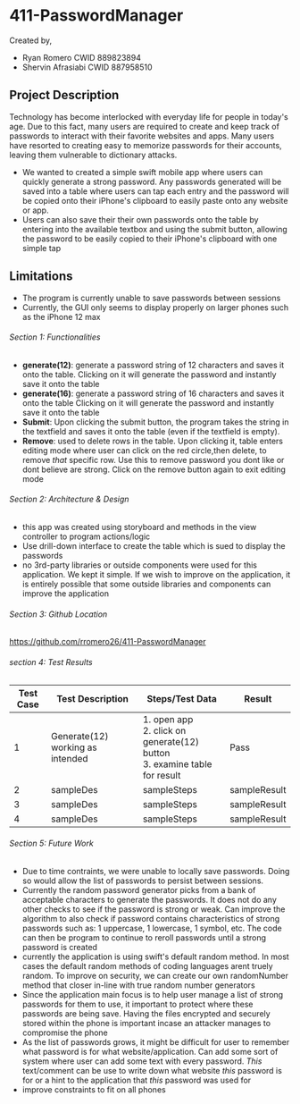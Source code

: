 # 411-PasswordManager

Created by,
- Ryan Romero         CWID 889823894
- Shervin Afrasiabi   CWID 887958510

## Project Description
Technology has become interlocked with everyday life for people in today's age. Due to this fact, many users are required to create and keep track of passwords to interact with their favorite websites and apps. Many users have resorted to creating easy to memorize passwords for their accounts, leaving them vulnerable to dictionary attacks. 
- We wanted to created a simple swift mobile app where users can quickly generate a strong password. Any passwords generated will be saved into a table where users can tap  each entry and the password will be copied onto their iPhone's clipboard to easily paste onto any website or app. 
- Users can also save their their own passwords onto the table by entering into the available textbox and using the submit button, allowing the password to be easily copied to their iPhone's clipboard with one simple tap
## Limitations
- The program is currently unable to save passwords between sessions
- Currently, the GUI only seems to display properly on larger phones such as the iPhone 12 max

###### Section 1: Functionalities
- **generate(12)**: generate a password string of 12 characters and saves it onto the table. Clicking on it will generate the password and instantly save it onto the table
- **generate(16)**: generate a password string of 16 characters and saves it onto the table Clicking on it will generate the password and instantly save it onto the table
- **Submit**: Upon clicking the submit button, the program takes the string in the textfield and saves it onto the table (even if the textfield is empty).
- **Remove**: used to delete rows in the table. Upon clicking it, table enters editing mode where user can click on the red circle,then delete, to remove *that* specific row. Use this to remove password you dont like or dont believe are strong. Click on the remove button again to exit editing mode

###### Section 2: Architecture & Design
- this app was created using storyboard and methods in the view controller to program actions/logic
- Use drill-down interface to create the table which is sued to display the passwords
- no 3rd-party libraries or outside components were used for this application. We kept it simple. If we wish to improve on the application, it is entirely possible that some outside libraries and components can improve the application

###### Section 3: Github Location
https://github.com/rromero26/411-PasswordManager

###### section 4: Test Results
Test Case | Test Description | Steps/Test Data | Result
--------- | ---------------- | --------------- | ---------
1 | Generate(12) working as intended | 1. open app<br />2. click on generate(12) button<br />3. examine table for result | Pass
2 | sampleDes | sampleSteps | sampleResult
3 | sampleDes | sampleSteps | sampleResult
4 | sampleDes | sampleSteps | sampleResult

###### Section 5: Future Work
- Due to time contraints, we were unable to locally save passwords. Doing so would allow the list of passwords to persist between sessions. 
- Currently the random password generator picks from a bank of acceptable characters to generate the passwords. It does not do any other checks to see if the password is strong or weak. Can improve the algorithm to also check if password contains characteristics of strong passwords such as: 1 uppercase, 1 lowercase, 1 symbol, etc. The code can then be program to continue to reroll passwords until a strong password is created
- currently the application is using swift's default random method. In most cases the default random methods of coding languages arent truely random. To improve on security, we can create our own randomNumber method that closer in-line with true random number generators
- Since the application main focus is to help user manage a list of strong passwords for them to use, it important to protect where these passwords are being save. Having the files encrypted and securely stored within the phone is important incase an attacker manages to compromise the phone
- As the list of passwords grows, it might be difficult for user to remember what password is for what website/application. Can add some sort of system where user can add some text with every password. *This* text/comment can be use to write down what website *this* password is for or a hint to the application that *this* password was used for
- improve constraints to fit on all phones
